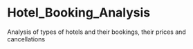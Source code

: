 # Hotel_Booking_Analysis
Analysis of types of hotels and their bookings, their prices and cancellations
